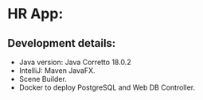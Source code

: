 # HR App:

## Development details:

- Java version: Java Corretto 18.0.2
- IntelliJ: Maven JavaFX.
- Scene Builder.
- Docker to deploy PostgreSQL and Web DB Controller.
